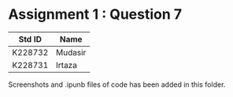 # Assignment 1 : Question 7
|Std ID|Name|
|------|-|
|K228732|Mudasir|
|K228731|Irtaza|
Screenshots and .ipunb files of code has been added in this folder.
